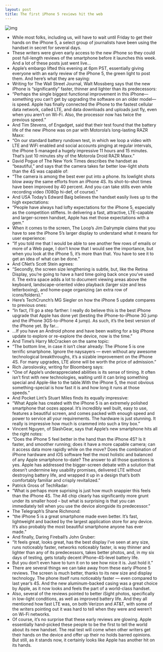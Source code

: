 ```yaml
---
layout: post
title: The first iPhone 5 reviews hit the web
---
```

![img](http://media.idownloadblog.com/wp-content/uploads/2012/09/iPhone-5-black-Retina-display-001.jpg)
* While most folks, including us, will have to wait until Friday to get their hands on the iPhone 5, a select group of journalists have been using the handset in secret for several days.
* These writers were given early access to the new iPhone so they could post full-length reviews of the smartphone before it launches this week. And a lot of these posts just went live…
* Apple’s embargo lifted this evening at 6pm PST, essentially giving everyone with an early review of the iPhone 5, the green light to post them. And here’s what they are saying:
* Writing for The Wall Street Journal, Walt Mossberg says that the new iPhone is “significantly” faster, thinner and lighter than its predecessors:
* “Perhaps the single biggest functional improvement in this iPhone—something you can’t get by upgrading the software on an older model—is speed. Apple has finally connected the iPhone to the fastest cellular data network, called LTE, and data downloads and uploads just fly, even when you aren’t on Wi-Fi. Also, the processor now has twice the previous speed.”
* And Tim Stevens, of Engadget, said that their test found that the battery life of the new iPhone was on par with Motorola’s long-lasting RAZR Maxx:
* “On our standard battery rundown test, in which we loop a video with LTE and WiFi enabled and social accounts pinging at regular intervals, the iPhone 5 managed a hugely impressive 11 hours and 15 minutes. That’s just 10 minutes shy of the Motorola Droid RAZR Maxx.”
* David Pogue of The New York Times describes the handset as “beautiful,” and says that the camera takes far better low-light shots than the 4S was capable of:
* “The camera is among the best ever put into a phone. Its lowlight shots blow away the same efforts from an iPhone 4S. Its shot-to-shot times have been improved by 40 percent. And you can take stills even while recording video (1080p hi-def, of course).”
* And USA Today’s Edward Baig believes the handset easily lives up to the high expectations:
* “People have always had lofty expectations for the iPhone 5, especially as the competition stiffens. In delivering a fast, attractive, LTE-capable and larger-screen handset, Apple has met those expectations with a gem.”
* When it comes to the screen, The Loop’s Jim Dalrymple claims that you have to see the iPhone 5’s larger display to understand what it means for user experience:
* “If you told me that I would be able to see another few rows of emails or more of a Web page, I don’t know that I would see the importance, but when you look at the iPhone 5, it’s more than that. You have to see it to get an idea of what can be done.”
* And CNet’s Scott Stein agrees:
* “Secondly, the screen size lengthening is subtle, but, like the Retina Display, you’re going to have a hard time going back once you’ve used it. The extra space adds a lot to document viewing areas above the keyboard, landscape-oriented video playback (larger size and less letterboxing), and home-page organizing (an extra row of icons/folders).”
* Here’s TechCrunch’s MG Siegler on how the iPhone 5 update compares to previous ones:
* “In fact, I’ll go a step farther: I really do believe this is the best iPhone upgrade that Apple has done yet (besting the iPhone-to-iPhone 3G jump and the iPhone 3GS-to-iPhone 4 jump). As such, it’s the best version of the iPhone yet. By far…
* …If you have an Android phone and have been waiting for a big iPhone update to explore or re-explore the device, now is the time.”
* And Time’s Harry McCracken on the same topic:
* “The bottom line, in case it isn’t clear already: The iPhone 5 is one terrific smartphone. Ignore the naysayers — even without any awesome technological breakthroughs, it’s a sizable improvement on the iPhone 4S. For many upgrades, LTE alone will be worth the price of admission.”
* Rich Jaroslovsky, writing for Bloomberg says:
* “One of Apple’s underappreciated abilities is its sense of timing. It often isn’t first with new technologies, waiting until it can bring something special and Apple-like to the table.With the iPhone 5, the most obvious something-special is how fast it is and how long it runs at those speeds.”
* And Pocket Lint’s Stuart Miles finds its equally impressive:
* “What Apple has created with the iPhone 5 is an extremely polished smartphone that oozes appeal. It’s incredibly well built, easy to use, features a beautiful screen, and comes packed with enough speed and power to service all your requirements. The hardware is just stunning. It really is impressive how much is crammed into such a tiny box.”
* Vincent Nguyen, of SlashGear, says that Apple’s new smartphone hits all the right notes:
* “Does the iPhone 5 feel better in the hand than the iPhone 4S? Is it faster, and smoother running; does it have a more capable camera; can it access data more rapidly while on the move? Does the combination of iPhone hardware and iOS software feel the most holistic and balanced of any Apple smartphone to-date? The answer to all those questions is yes. Apple has addressed the bigger-screen debate with a solution that doesn’t undermine key usability promises, delivered LTE without destroying battery life, and wrapped it up in a design that’s both comfortably familiar and crisply revitalized.”
* Patrick Gross of TechRadar:
* “What is perhaps more suprising is just how much snappier this feels than the iPhone 4S. The A6 chip clearly has significantly more grunt under its smaller hood – but what is surprising is that you can immediately tell when you use the device alongside its predecessor.”
* The Telegraph’s Shane Richmond:
* “the iPhone 5 is a great smartphone made even better. It’s fast, lightweight and backed by the largest application store for any device. It’s also probably the most beautiful smartphone anyone has ever made.”
* And finally, Daring Fireball’s John Gruber:
* “It feels great, looks great, has the best display I’ve seen at any size, runs noticeably faster, networks noticeably faster, is way thinner and lighter than any of its predecessors, takes better photos, and, in my six days of testing, gets totally decent iPhone-4S-level battery life.
* But you don’t even have to turn it on to see how nice it is. Just hold it.”
* There are several things we can take away from these early iPhone 5 reviews. The screen is much better, thanks to its new size and display technology. The phone itself runs noticeably faster — even compared to last year’s 4S. And the new aluminum-backed casing was a great choice by Apple, as it now looks and feels the part of a world-class handset.
* Also, several of the reviews pointed to better iSight photos, specifically in low-light conditions, as well as improved battery life. And they all mentioned how fast LTE was, on both Verizon and AT&T, with some of the writers pointing out it was hard to tell when they were and weren’t on Wi-Fi networks.
* Of course, it’s no surprise that these early reviews are glowing. Apple essentially hand-picked these people to be the first to tell the world about its new handset. The real test will come when other writers get their hands on the device and offer up their no holds barred opinions. But still, as it stands now, it certainly looks like Apple has another hit on its hands.

